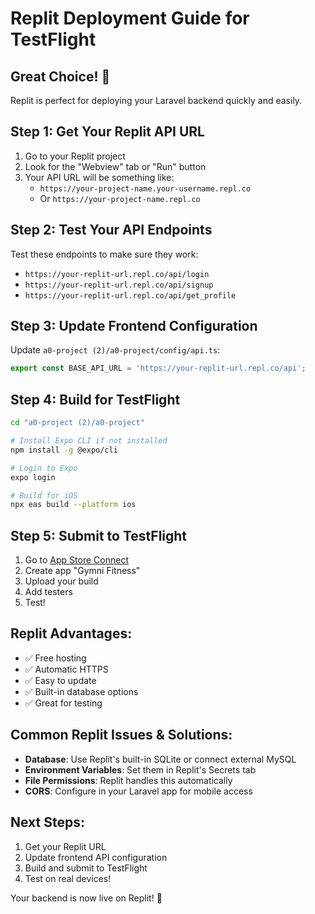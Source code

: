 # Replit Deployment Guide for TestFlight

## Great Choice! 🎉
Replit is perfect for deploying your Laravel backend quickly and easily.

## Step 1: Get Your Replit API URL
1. Go to your Replit project
2. Look for the "Webview" tab or "Run" button
3. Your API URL will be something like:
   - `https://your-project-name.your-username.repl.co`
   - Or `https://your-project-name.repl.co`

## Step 2: Test Your API Endpoints
Test these endpoints to make sure they work:
- `https://your-replit-url.repl.co/api/login`
- `https://your-replit-url.repl.co/api/signup`
- `https://your-replit-url.repl.co/api/get_profile`

## Step 3: Update Frontend Configuration
Update `a0-project (2)/a0-project/config/api.ts`:
```typescript
export const BASE_API_URL = 'https://your-replit-url.repl.co/api';
```

## Step 4: Build for TestFlight
```bash
cd "a0-project (2)/a0-project"

# Install Expo CLI if not installed
npm install -g @expo/cli

# Login to Expo
expo login

# Build for iOS
npx eas build --platform ios
```

## Step 5: Submit to TestFlight
1. Go to [App Store Connect](https://appstoreconnect.apple.com)
2. Create app "Gymni Fitness"
3. Upload your build
4. Add testers
5. Test!

## Replit Advantages:
- ✅ Free hosting
- ✅ Automatic HTTPS
- ✅ Easy to update
- ✅ Built-in database options
- ✅ Great for testing

## Common Replit Issues & Solutions:
- **Database**: Use Replit's built-in SQLite or connect external MySQL
- **Environment Variables**: Set them in Replit's Secrets tab
- **File Permissions**: Replit handles this automatically
- **CORS**: Configure in your Laravel app for mobile access

## Next Steps:
1. Get your Replit URL
2. Update frontend API configuration
3. Build and submit to TestFlight
4. Test on real devices!

Your backend is now live on Replit! 🚀 